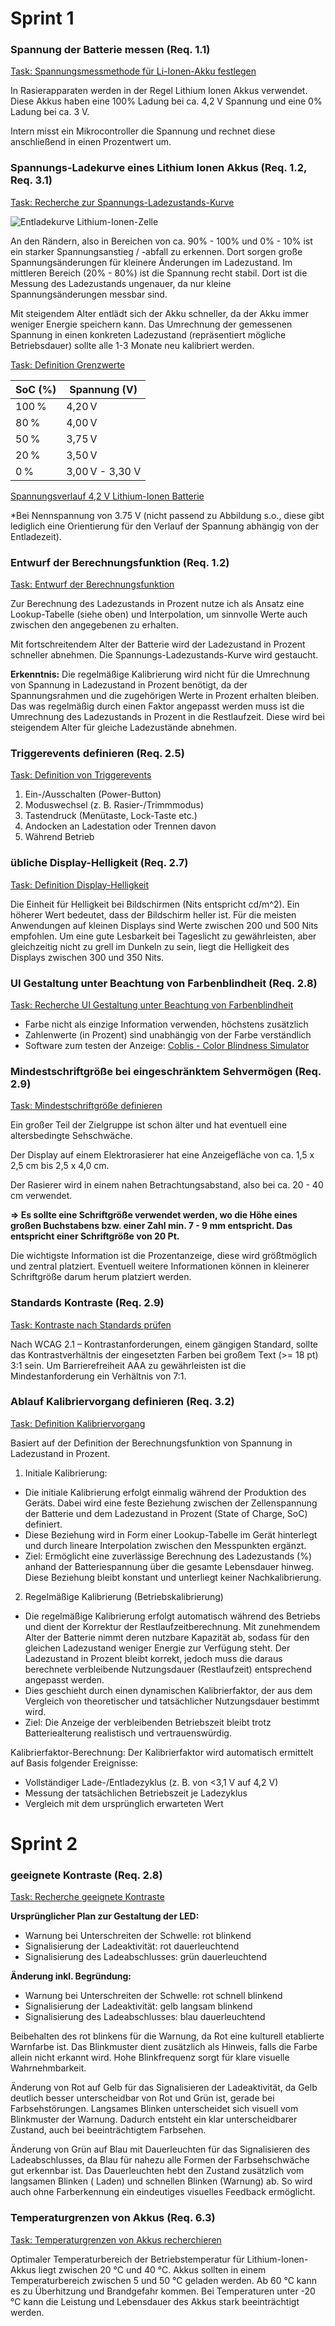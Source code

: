 # Sprint 1

### Spannung der Batterie messen (Req. 1.1)

[Task: Spannungsmessmethode für Li-Ionen-Akku festlegen](https://uniprojectslara.atlassian.net/browse/BAT-38)

In Rasierapparaten werden in der Regel Lithium Ionen Akkus verwendet. Diese Akkus haben eine 100% Ladung bei ca. 4,2 V
Spannung und eine 0% Ladung bei ca. 3 V.

Intern misst ein Mikrocontroller die Spannung und rechnet diese anschließend in einen Prozentwert um.

### Spannungs-Ladekurve eines Lithium Ionen Akkus (Req. 1.2, Req. 3.1)

[Task: Recherche zur Spannungs-Ladezustands-Kurve](https://uniprojectslara.atlassian.net/browse/BAT-47)

![Entladekurve Lithium-Ionen-Zelle](Nennspannung.webp)

An den Rändern, also in Bereichen von ca. 90% - 100% und 0% - 10% ist ein starker Spannungsanstieg / -abfall zu
erkennen. Dort sorgen große Spannungsänderungen für kleinere Änderungen im Ladezustand. Im mittleren Bereich (20% - 80%)
ist die Spannung recht stabil. Dort ist die Messung des Ladezustands ungenauer, da nur kleine Spannungsänderungen
messbar sind.

Mit steigendem Alter entlädt sich der Akku schneller, da der Akku immer weniger Energie speichern kann. Das Umrechnung
der gemessenen Spannung in einen konkreten Ladezustand (repräsentiert mögliche Betriebsdauer) sollte alle 1-3 Monate neu
kalibriert werden.

[Task: Definition Grenzwerte](https://uniprojectslara.atlassian.net/browse/BAT-87)

| SoC (%) | Spannung (V)    |
|---------|-----------------|
| 100 %   | 4,20 V          |
| 80 %    | 4,00 V          |
| 50 %    | 3,75 V          |
| 20 %    | 3,50 V          |
| 0 %     | 3,00 V - 3,30 V |

[Spannungsverlauf 4,2 V Lithium-Ionen Batterie](https://batteryuniversity.com/article/bu-808-how-to-prolong-lithium-based-batteries)

*Bei Nennspannung von 3.75 V (nicht passend zu Abbildung s.o., diese gibt lediglich eine Orientierung für den Verlauf
der Spannung abhängig von der Entladezeit).

### Entwurf der Berechnungsfunktion (Req. 1.2)

[Task: Entwurf der Berechnungsfunktion](https://uniprojectslara.atlassian.net/browse/BAT-48)

Zur Berechnung des Ladezustands in Prozent nutze ich als Ansatz eine Lookup-Tabelle (siehe oben) und Interpolation, um
sinnvolle Werte auch zwischen den angegebenen zu erhalten.

Mit fortschreitendem Alter der Batterie wird der Ladezustand in Prozent schneller abnehmen. Die
Spannungs-Ladezustands-Kurve wird gestaucht.

**Erkenntnis:** Die regelmäßige Kalibrierung wird nicht für die Umrechnung von Spannung in Ladezustand in Prozent
benötigt, da der Spannungsrahmen und die zugehörigen Werte in Prozent erhalten bleiben. Das was regelmäßig durch einen
Faktor angepasst werden muss ist die Umrechnung des Ladezustands in Prozent in die Restlaufzeit. Diese wird bei
steigendem Alter für gleiche Ladezustände abnehmen.

### Triggerevents definieren (Req. 2.5)

[Task: Definition von Triggerevents](https://uniprojectslara.atlassian.net/browse/BAT-73)

1. Ein-/Ausschalten (Power-Button)
2. Moduswechsel (z. B. Rasier-/Trimmmodus)
3. Tastendruck (Menütaste, Lock-Taste etc.)
4. Andocken an Ladestation oder Trennen davon
5. Während Betrieb

### übliche Display-Helligkeit (Req. 2.7)

[Task: Definition Display-Helligkeit](https://uniprojectslara.atlassian.net/browse/BAT-79)

Die Einheit für Helligkeit bei Bildschirmen (Nits entspricht cd/m^2). Ein höherer Wert bedeutet, dass der Bildschirm
heller ist. Für die meisten Anwendungen auf kleinen Displays sind Werte zwischen 200 und 500 Nits empfohlen. Um eine
gute Lesbarkeit bei Tageslicht zu gewährleisten, aber gleichzeitig nicht zu grell im Dunkeln zu sein, liegt die
Helligkeit des Displays zwischen 300 und 350 Nits.

### UI Gestaltung unter Beachtung von Farbenblindheit (Req. 2.8)

[Task: Recherche UI Gestaltung unter Beachtung von Farbenblindheit](https://uniprojectslara.atlassian.net/browse/BAT-82)

- Farbe nicht als einzige Information verwenden, höchstens zusätzlich
- Zahlenwerte (in Prozent) sind unabhängig von der Farbe verständlich
- Software zum testen der
  Anzeige: [Coblis - Color Blindness Simulator](https://www.color-blindness.com/coblis-color-blindness-simulator/)

### Mindestschriftgröße bei eingeschränktem Sehvermögen (Req. 2.9)

[Task: Mindestschriftgröße definieren](https://uniprojectslara.atlassian.net/browse/BAT-83)

Ein großer Teil der Zielgruppe ist schon älter und hat eventuell eine altersbedingte Sehschwäche.

Der Display auf einem Elektrorasierer hat eine Anzeigefläche von ca. 1,5 x 2,5 cm bis 2,5 x 4,0 cm.

Der Rasierer wird in einem nahen Betrachtungsabstand, also bei ca. 20 - 40 cm verwendet.

**=> Es sollte eine Schriftgröße verwendet werden, wo die Höhe eines großen Buchstabens bzw. einer Zahl min. 7 - 9 mm
entspricht. Das entspricht einer Schriftgröße von 20 Pt.**

Die wichtigste Information ist die Prozentanzeige, diese wird größtmöglich und zentral platziert. Eventuell weitere
Informationen können in kleinerer Schriftgröße darum herum platziert werden.

### Standards Kontraste (Req. 2.9)

[Task: Kontraste nach Standards prüfen](https://uniprojectslara.atlassian.net/browse/BAT-84)

Nach WCAG 2.1 – Kontrastanforderungen, einem gängigen Standard, sollte das Kontrastverhältnis der eingesetzten Farben
bei großem Text (>= 18 pt) 3:1 sein. Um Barrierefreiheit AAA zu gewährleisten ist die Mindestanforderung ein Verhältnis
von 7:1.

### Ablauf Kalibriervorgang definieren (Req. 3.2)

[Task: Definition Kalibriervorgang](https://uniprojectslara.atlassian.net/browse/BAT-93)

Basiert auf der Definition der Berechnungsfunktion von Spannung in Ladezustand in Prozent.

1. Initiale Kalibrierung:

- Die initiale Kalibrierung erfolgt einmalig während der Produktion des Geräts. Dabei wird eine feste Beziehung zwischen
  der Zellenspannung der Batterie und dem Ladezustand in Prozent (State of Charge, SoC) definiert.
- Diese Beziehung wird in Form einer Lookup-Tabelle im Gerät hinterlegt und durch lineare Interpolation zwischen den
  Messpunkten ergänzt.
- Ziel: Ermöglicht eine zuverlässige Berechnung des Ladezustands (%) anhand der Batteriespannung über die gesamte
  Lebensdauer hinweg. Diese Beziehung bleibt konstant und unterliegt keiner Nachkalibrierung.

2. Regelmäßige Kalibrierung (Betriebskalibrierung)

- Die regelmäßige Kalibrierung erfolgt automatisch während des Betriebs und dient der Korrektur der
  Restlaufzeitberechnung. Mit zunehmendem Alter der Batterie nimmt deren nutzbare Kapazität ab, sodass für den gleichen
  Ladezustand weniger Energie zur Verfügung steht. Der Ladezustand in Prozent bleibt korrekt, jedoch muss die daraus
  berechnete verbleibende Nutzungsdauer (Restlaufzeit) entsprechend angepasst werden.
- Dies geschieht durch einen dynamischen Kalibrierfaktor, der aus dem Vergleich von theoretischer und tatsächlicher
  Nutzungsdauer bestimmt wird.
- Ziel: Die Anzeige der verbleibenden Betriebszeit bleibt trotz Batteriealterung realistisch und vertrauenswürdig.

Kalibrierfaktor-Berechnung:
Der Kalibrierfaktor wird automatisch ermittelt auf Basis folgender Ereignisse:

- Vollständiger Lade-/Entladezyklus (z. B. von <3,1 V auf 4,2 V)
- Messung der tatsächlichen Betriebszeit je Ladezyklus
- Vergleich mit dem ursprünglich erwarteten Wert

# Sprint 2

### geeignete Kontraste (Req. 2.8)

[Task: Recherche geeignete Kontraste](https://uniprojectslara.atlassian.net/browse/BAT-105)

**Ursprünglicher Plan zur Gestaltung der LED:**

- Warnung bei Unterschreiten der Schwelle: rot blinkend
- Signalisierung der Ladeaktivität: rot dauerleuchtend
- Signalisierung des Ladeabschlusses: grün dauerleuchtend

**Änderung inkl. Begründung:**

- Warnung bei Unterschreiten der Schwelle: rot schnell blinkend
- Signalisierung der Ladeaktivität: gelb langsam blinkend
- Signalisierung des Ladeabschlusses: blau dauerleuchtend

Beibehalten des rot blinkens für die Warnung, da Rot eine kulturell etablierte Warnfarbe ist. Das Blinkmuster dient
zusätzlich als Hinweis, falls die Farbe allein nicht erkannt wird. Hohe Blinkfrequenz sorgt für klare visuelle
Wahrnehmbarkeit.

Änderung von Rot auf Gelb für das Signalisieren der Ladeaktivität, da Gelb deutlich besser unterscheidbar von Rot und
Grün ist, gerade bei Farbsehstörungen. Langsames Blinken unterscheidet sich visuell vom Blinkmuster der Warnung. Dadurch
entsteht ein klar unterscheidbarer Zustand, auch bei beeinträchtigtem Farbsehen.

Änderung von Grün auf Blau mit Dauerleuchten für das Signalisieren des Ladeabschlusses, da Blau für nahezu alle
Formen der Farbsehschwäche gut erkennbar ist. Das Dauerleuchten hebt den Zustand zusätzlich vom langsamen Blinken (
Laden) und schnellen Blinken (Warnung) ab. So wird auch ohne Farberkennung ein eindeutiges visuelles Feedback
ermöglicht.

### Temperaturgrenzen von Akkus (Req. 6.3)

[Task: Temperaturgrenzen von Akkus recherchieren](https://uniprojectslara.atlassian.net/browse/BAT-134)

Optimaler Temperaturbereich der Betriebstemperatur für Lithium-Ionen-Akkus liegt zwischen 20 °C und 40 °C.
Akkus sollten in einem Temperaturbereich zwischen 5 und 50 °C geladen werden. Ab 60 °C kann es zu Überhitzung und
Brandgefahr kommen. Bei Temperaturen unter -20 °C kann die Leistung und Lebensdauer des Akkus stark beeinträchtigt
werden.

